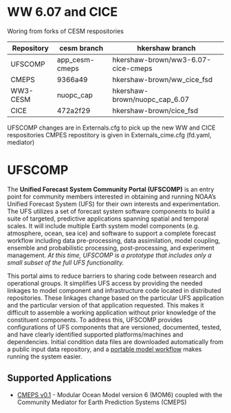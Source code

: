 # WW 6.07 and CICE 

Woring from forks of CESM respositories 

 Repository  |  cesm branch    | hkershaw branch
 ------------|-----------------|-------------
 UFSCOMP     |  app_cesm-cmeps | hkershaw-brown/ww3-6.07-cice-cmeps 
 CMEPS       |  9366a49        | hkershaw-brown/ww_cice_fsd
 WW3-CESM    |  nuopc_cap      | hkershaw-brown/nuopc_cap_6.07
 CICE        |  472a2f29       | hkershaw-brown/cice_fsd

 UFSCOMP changes are in Externals.cfg to pick up the new WW and CICE respositories
 CMPES repostitory is given in Externals_cime.cfg (fd.yaml, mediator)

# UFSCOMP

The **Unified Forecast System Community Portal (UFSCOMP)** is an entry point for community members interested in obtaining and running NOAA’s Unified Forecast System (UFS) for their own interests and experimentation. The UFS utilizes a set of forecast system software components to build a suite of targeted, predictive applications spanning spatial and temporal scales. It will include multiple Earth system model components (e.g. atmosphere, ocean, sea ice) and software to support a complete forecast workflow including data pre-processing, data assimilation, model coupling, ensemble and probabilistic processing, post-processing, and experiment management. *At this time, UFSCOMP is a prototype that includes only a small subset of the full UFS functionality.*

This portal aims to reduce barriers to sharing code between research and operational groups. It simplifies UFS access by providing the needed linkages to model component and infrastructure code located in distributed repositories. These linkages change based on the particular UFS application and the particular version of that application requested. This makes it difficult to assemble a working application without prior knowledge of the constituent components. To address this, UFSCOMP provides configurations of UFS components that are versioned, documented, tested, and have clearly identified supported platforms/machines and dependencies. Initial condition data files are downloaded automatically from a public input data repository, and a [portable model workflow](https://github.com/ESMCI/cime) makes running the system easier.

## Supported Applications

- [CMEPS v0.1](https://github.com/ESCOMP/UFSCOMP/wiki/Milestone:-CMEPS-0.1) - Modular Ocean Model version 6 (MOM6) coupled with the Community Mediator for Earth Prediction Systems (CMEPS)
